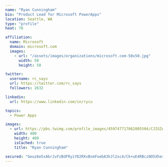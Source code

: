 ```yaml
---
name: "Ryan Cunningham"
bio: "Product Lead for Microsoft PowerApps"
location: Seattle, WA
type: "profile"
heat: 78

affiliation:
  name: Microsoft
  domain: microsoft.com
  images:
    - url: "/assets/images/organizations/microsoft.com-50x50.jpg"
      width: 50
      height: 50

twitter:
  username: rc_says
  url: https://twitter.com/rc_says
  followers: 2632

linkedin:
  url: https://www.linkedin.com/in/rycu

topics:
  - Power Apps

images:
  - url: https://pbs.twimg.com/profile_images/459747717862805504/CJIGZejd_400x400.png
    width: 400
    height: 400
    isCached: true
    title: "Ryan Cunningham"

secured: "Geuz6e5sAbrJvFzBdFRyiYD2RXvBsmFoebA3hJl2xc4/Ck+uE4RBcz0O5Xhesxr8HKPWgZ9ZIV/NpP/zizyiLLdKMlOC0yOevwuajTPhLCkuKNJ7N0v4uzMBlt+pJ2BORn+qnqCHRxUMpCN2SHBRacRFB/fwkhv872uboCxwcAbz3WIF3Q5zXjK/2sdZANz69V4s5fG8sMWBKv0oCSuijs/MD1gzi2sYErnOiy1wNE8oqpPTk0nbIzGnCQSEDueOjNGvcOZbQnnX5NvCuzg9B9pv6+G9t59IuElSwQSs+9l3vMQ+7KnyT2wNg5vqs8PbV5GT3vdI8osUWs8jVWHyXds4Kr+1y9JDeUkPcOtVtATAlL9ANz0VN26pk648Q9HQv/PRoXq022gCJH66sohcUb3H0jNFNA3HK7mqA5U3i0E=;xgeQx3CX0jSBCxkjqn0BMA=="
---
```


